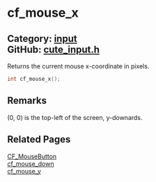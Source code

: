 [](../header.md ':include')

# cf_mouse_x

Category: [input](/api_reference?id=input)  
GitHub: [cute_input.h](https://github.com/RandyGaul/cute_framework/blob/master/include/cute_input.h)  
---

Returns the current mouse x-coordinate in pixels.

```cpp
int cf_mouse_x();
```

## Remarks

(0, 0) is the top-left of the screen, y-downards.

## Related Pages

[CF_MouseButton](/input/cf_mousebutton.md)  
[cf_mouse_down](/input/cf_mouse_down.md)  
[cf_mouse_y](/input/cf_mouse_y.md)  

